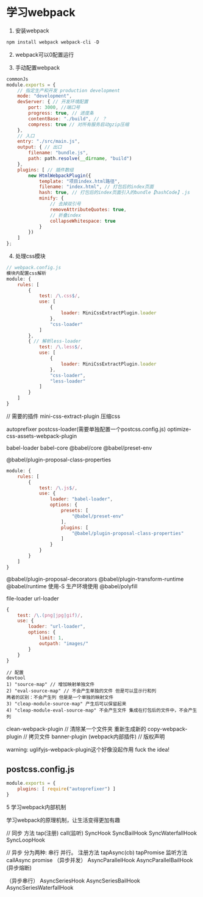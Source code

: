 # 学习webpack

1. 安装webpack

```js
npm install webpack webpack-cli -D
```

2. webpack可以0配置运行


3. 手动配置webpack
```js
commonJs
module.exports = {
	// 指定生产和开发 production development
	mode: "development",
	devServer: { // 开发环境配置
		port: 3000, //端口号
		progress: true, // 进度条
		contentBase: "./build", // ？
		compress: true // 对所有服务启动gzip压缩
	},
	// 入口
	entry: "./src/main.js",
	output: { // 出口
		filename: "bundle.js",
		path: path.resolve(__dirname, "build")
	},
	plugins: [ // 插件数组
		new HtmlWebpackPlugin({
			template: "项目index.html路径",
			filename: "index.html", // 打包后的index页面
			hash: true, // 打包后的index页面引入的bundle【hashCode】.js
			minify: {
				// 去掉双引号
				removeAttributeQuotes: true,
				// 折叠index
				collapseWhitespace: true
			}
		})
	]
};
```

4. 处理css模块
```js
// webpack.config.js
模块内配置css解析
module: {
	rules: [
		{
			test: /\.css$/,
			use: [
				{
					loader: MiniCssExtractPlugin.loader
				},
				"css-loader"
			]
		},
		{ // 解析less-loader
			test: /\.less$/,
			use: [
				{
					loader: MiniCssExtractPlugin.loader
				},
				"css-loader",
				"less-loader"
			]
		}
	]
}

```

// 需要的插件
mini-css-extract-plugin 压缩css
<!-- 补全兼容css -->
autoprefixer
postcss-loader(需要单独配置一个postcss.config.js)
optimize-css-assets-webpack-plugin
<!-- 解析es6 将es6转成es5 -->
babel-loader
babel-core
@babel/core
@babel/preset-env
<!-- 解析class -->
@babel/plugin-proposal-class-properties 
```javascript
module: {
	rules: [
		{
			test: /\.js$/,
			use: {
				loader: "babel-loader",
				options: {
					presets: [
						"@babel/preset-env"
					],
					plugins: [
						"@babel/plugin-proposal-class-properties"
					]
				}
			}
		}
	]
}	
```
@babel/plugin-proposal-decorators
@babel/plugin-transform-runtime
@babel/runtime 使用-S 生产环境使用
@babel/polyfill
<!-- 图片处理 -->
file-loader
url-loader
```javascript
{
	test: /\.(png|jpg|gif)/,
	use: {
		loader: "url-loader",
		options: {
			limit: 1,
			outpath: "images/"
		}
	}
}
```

```
// 配置
devtool 
1) "source-map" // 增加映射单独文件
2) "eval-source-map" // 不会产生单独的文件 但是可以显示行和列
两者的区别：不会产生列 但是是一个单独的映射文件
3) "cleap-module-source-map" 产生后可以保留起来
4) "cleap-module-eval-source-map" 不会产生文件 集成在打包后的文件中，不会产生列
```

clean-webpack-plugin // 清除某一个文件夹 重新生成新的
copy-webpack-plugin // 拷贝文件
banner-plugin (webpack内部插件) // 版权声明

warning: uglifyjs-webpack-plugin这个好像没起作用 fuck the idea!

## postcss.config.js
```javascript
module.exports = {
	plugins: [ require("autoprefixer") ]
}
```

5 学习webpack内部机制

学习webpack的原理机制，让生活变得更加有趣

// 同步 方法 tap(注册) call(监听)
SyncHook
SyncBailHook
SyncWaterfallHook
SyncLoopHook

// 异步 分为两种: 串行 并行。 注册方法 tapAsync(cb) tapPromise  监听方法 callAsync promise
（异步并发）
AsyncParallelHook
AsyncParallelBailHook (异步熔断)

（异步串行）
AsyncSeriesHook
AsyncSeriesBailHook
AsyncSeriesWaterfallHook